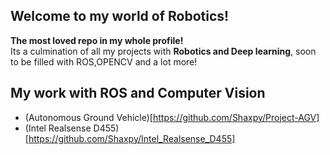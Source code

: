 ## Welcome to my world of Robotics!

**The most loved repo in my whole profile!** </br>
Its a culmination of all my projects with **Robotics and Deep learning**, soon to be filled with ROS,OPENCV and a lot more!</br>

## My work with ROS and Computer Vision
- (Autonomous Ground Vehicle)[https://github.com/Shaxpy/Project-AGV]
- (Intel Realsense D455)[https://github.com/Shaxpy/Intel_Realsense_D455]
